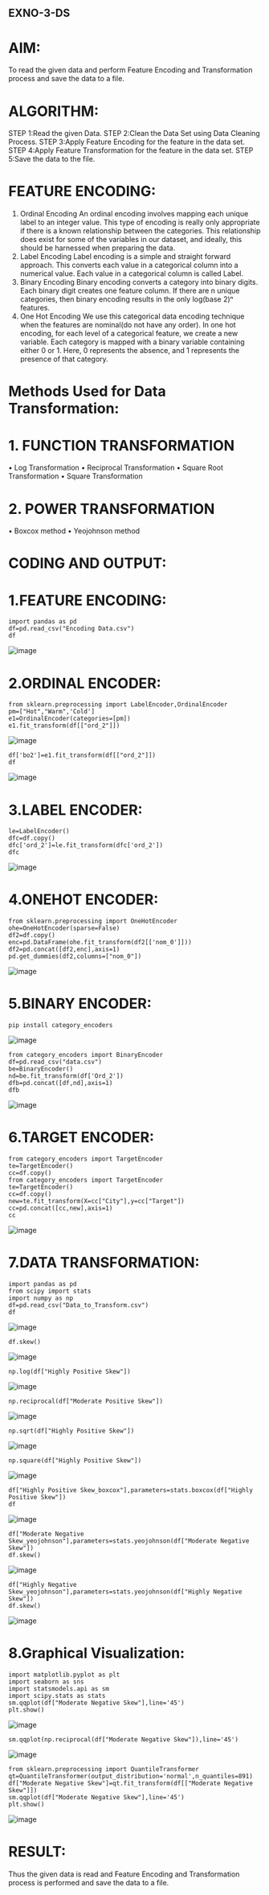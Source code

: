 ## EXNO-3-DS

# AIM:
To read the given data and perform Feature Encoding and Transformation process and save the data to a file.

# ALGORITHM:
STEP 1:Read the given Data.
STEP 2:Clean the Data Set using Data Cleaning Process.
STEP 3:Apply Feature Encoding for the feature in the data set.
STEP 4:Apply Feature Transformation for the feature in the data set.
STEP 5:Save the data to the file.

# FEATURE ENCODING:
1. Ordinal Encoding
An ordinal encoding involves mapping each unique label to an integer value. This type of encoding is really only appropriate if there is a known relationship between the categories. This relationship does exist for some of the variables in our dataset, and ideally, this should be harnessed when preparing the data.
2. Label Encoding
Label encoding is a simple and straight forward approach. This converts each value in a categorical column into a numerical value. Each value in a categorical column is called Label.
3. Binary Encoding
Binary encoding converts a category into binary digits. Each binary digit creates one feature column. If there are n unique categories, then binary encoding results in the only log(base 2)ⁿ features.
4. One Hot Encoding
We use this categorical data encoding technique when the features are nominal(do not have any order). In one hot encoding, for each level of a categorical feature, we create a new variable. Each category is mapped with a binary variable containing either 0 or 1. Here, 0 represents the absence, and 1 represents the presence of that category.

# Methods Used for Data Transformation:
  # 1. FUNCTION TRANSFORMATION
• Log Transformation
• Reciprocal Transformation
• Square Root Transformation
• Square Transformation
  # 2. POWER TRANSFORMATION
• Boxcox method
• Yeojohnson method

# CODING AND OUTPUT:

# 1.FEATURE ENCODING:
 
 ```
import pandas as pd
df=pd.read_csv("Encoding Data.csv")
df
```
![image](https://github.com/Sriram8452/EXNO-3-DS/assets/118708032/63330983-1267-49f8-8f98-a6f5b127692b)

# 2.ORDINAL ENCODER:

```
from sklearn.preprocessing import LabelEncoder,OrdinalEncoder
pm=["Hot","Warm",'Cold']
e1=OrdinalEncoder(categories=[pm])
e1.fit_transform(df[["ord_2"]])
```
![image](https://github.com/Sriram8452/EXNO-3-DS/assets/118708032/9b2a4b19-7c34-430c-9b6a-d273cbaf8ce0)

```
df['bo2']=e1.fit_transform(df[["ord_2"]])
df
```
![image](https://github.com/Sriram8452/EXNO-3-DS/assets/118708032/fd718ecf-e21d-4319-b5e7-fc289086604a)

# 3.LABEL ENCODER:

```
le=LabelEncoder()
dfc=df.copy()
dfc['ord_2']=le.fit_transform(dfc['ord_2'])
dfc
```
![image](https://github.com/Sriram8452/EXNO-3-DS/assets/118708032/0d728fda-59e5-4e43-9bda-fea94a022d03)

# 4.ONEHOT ENCODER:

```
from sklearn.preprocessing import OneHotEncoder
ohe=OneHotEncoder(sparse=False)
df2=df.copy()
enc=pd.DataFrame(ohe.fit_transform(df2[['nom_0']]))
df2=pd.concat([df2,enc],axis=1)
pd.get_dummies(df2,columns=["nom_0"])
```
![image](https://github.com/Sriram8452/EXNO-3-DS/assets/118708032/c549e6c7-0c59-42b6-a4be-f634e23971e7)

# 5.BINARY ENCODER:

```
pip install category_encoders
```
![image](https://github.com/Sriram8452/EXNO-3-DS/assets/118708032/ba99936c-a0cf-4612-ac2d-4d34cc307f18)

```
from category_encoders import BinaryEncoder
df=pd.read_csv("data.csv")
be=BinaryEncoder()
nd=be.fit_transform(df['Ord_2'])
dfb=pd.concat([df,nd],axis=1)
dfb
```
![image](https://github.com/Sriram8452/EXNO-3-DS/assets/118708032/92e9fe0f-f066-4fca-bf37-73d822068357)

# 6.TARGET ENCODER:

```
from category_encoders import TargetEncoder
te=TargetEncoder()
cc=df.copy()
from category_encoders import TargetEncoder
te=TargetEncoder()
cc=df.copy()
new=te.fit_transform(X=cc["City"],y=cc["Target"])
cc=pd.concat([cc,new],axis=1)
cc
```
![image](https://github.com/Sriram8452/EXNO-3-DS/assets/118708032/5110c400-69f7-49e8-9e1e-ab9f3c98218c)

# 7.DATA TRANSFORMATION:

```
import pandas as pd
from scipy import stats
import numpy as np
df=pd.read_csv("Data_to_Transform.csv")
df
```
![image](https://github.com/Sriram8452/EXNO-3-DS/assets/118708032/0c16886d-47db-41aa-bf07-39fcbe7deddb)

```
df.skew()
```
![image](https://github.com/Sriram8452/EXNO-3-DS/assets/118708032/0bab19c6-b011-48f0-acde-f4d8397f83e0)

```
np.log(df["Highly Positive Skew"])
```
![image](https://github.com/Sriram8452/EXNO-3-DS/assets/118708032/a1b09b3f-7c36-43e4-9d96-384cb9d43f2f)

```
np.reciprocal(df["Moderate Positive Skew"])
```
![image](https://github.com/Sriram8452/EXNO-3-DS/assets/118708032/c7756850-3bbe-48df-b7e7-a32dd03c047b)

```
np.sqrt(df["Highly Positive Skew"])
```
![image](https://github.com/Sriram8452/EXNO-3-DS/assets/118708032/2672f5e0-c4f1-4e2c-a823-cf537c35fdeb)

```
np.square(df["Highly Positive Skew"])
```
![image](https://github.com/Sriram8452/EXNO-3-DS/assets/118708032/1f76af93-f42d-4368-8197-9a1f5a9a9cfd)

```
df["Highly Positive Skew_boxcox"],parameters=stats.boxcox(df["Highly Positive Skew"])
df
```
![image](https://github.com/Sriram8452/EXNO-3-DS/assets/118708032/b8b2b111-b9ac-4216-8e7e-c6d2b4a0ddbc)

```
df["Moderate Negative Skew_yeojohnson"],parameters=stats.yeojohnson(df["Moderate Negative Skew"])
df.skew()
```
![image](https://github.com/Sriram8452/EXNO-3-DS/assets/118708032/f3c7a9fa-369c-420c-b65a-ffc9e74f2175)

```
df["Highly Negative Skew_yeojohnson"],parameters=stats.yeojohnson(df["Highly Negative Skew"])
df.skew()
```
![image](https://github.com/Sriram8452/EXNO-3-DS/assets/118708032/185a64c7-cfc9-40ef-9e00-e910519458a9)

# 8.Graphical Visualization:
```
import matplotlib.pyplot as plt
import seaborn as sns
import statsmodels.api as sm
import scipy.stats as stats
sm.qqplot(df["Moderate Negative Skew"],line='45')
plt.show()
```
![image](https://github.com/Sriram8452/EXNO-3-DS/assets/118708032/0dff9075-c794-4fed-b270-49f30ba20341)

```
sm.qqplot(np.reciprocal(df["Moderate Negative Skew"]),line='45')
```
![image](https://github.com/Sriram8452/EXNO-3-DS/assets/118708032/ec3a9a35-4e06-4ebc-9169-43590015fe02)

```
from sklearn.preprocessing import QuantileTransformer
qt=QuantileTransformer(output_distribution='normal',n_quantiles=891)
df["Moderate Negative Skew"]=qt.fit_transform(df[["Moderate Negative Skew"]])
sm.qqplot(df["Moderate Negative Skew"],line='45')
plt.show()
```
![image](https://github.com/Sriram8452/EXNO-3-DS/assets/118708032/ad8ef943-9088-4035-9f66-4eb6a8b1d145)

# RESULT:
Thus the given data is read and  Feature Encoding and Transformation process is performed and save the data to a file.


       
